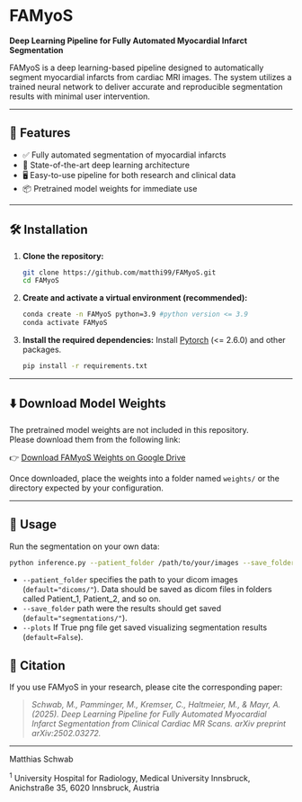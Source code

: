 # FAMyoS
**Deep Learning Pipeline for Fully Automated Myocardial Infarct Segmentation**

FAMyoS is a deep learning-based pipeline designed to automatically segment myocardial infarcts from cardiac MRI images. The system utilizes a trained neural network to deliver accurate and reproducible segmentation results with minimal user intervention.

---

## 🚀 Features

- ✅ Fully automated segmentation of myocardial infarcts  
- 🧠 State-of-the-art deep learning architecture  
- 🖥️ Easy-to-use pipeline for both research and clinical data  
- 📦 Pretrained model weights for immediate use

---

## 🛠 Installation

1. **Clone the repository:**

   ```bash
   git clone https://github.com/matthi99/FAMyoS.git
   cd FAMyoS
   ```

2. **Create and activate a virtual environment (recommended):**

   ```bash
   conda create -n FAMyoS python=3.9 #python version <= 3.9
   conda activate FAMyoS
   ```

3. **Install the required dependencies:**
   Install [Pytorch](https://pytorch.org/get-started/locally/) (<= 2.6.0) and other packages. 

   ```bash
   pip install -r requirements.txt
   ```

---

## ⬇️ Download Model Weights

The pretrained model weights are not included in this repository.  
Please download them from the following link:

👉 [Download FAMyoS Weights on Google Drive](https://drive.google.com/drive/folders/1_UiK4XLT5Kt7HkpfQOkafls_eshtad-d?usp=sharing)

Once downloaded, place the weights into a folder named `weights/` or the directory expected by your configuration.

---

## 🧪 Usage

Run the segmentation on your own data:

```bash
python inference.py --patient_folder /path/to/your/images --save_folder /path/to/save/results --plots True/False 
```
- `--patient_folder` specifies the path to your dicom images (`default="dicoms/"`). Data should be saved as dicom files in folders called Patient_1, Patient_2, and so on.
- `--save_folder` path were the results should get saved (`default="segmentations/"`).
- `--plots` If True png file get saved visualizing segmentation results (`default=False`). 


## 📖 Citation

If you use FAMyoS in your research, please cite the corresponding paper:

> _Schwab, M., Pamminger, M., Kremser, C., Haltmeier, M., & Mayr, A. (2025). Deep Learning Pipeline for Fully Automated Myocardial Infarct Segmentation from Clinical Cardiac MR Scans. arXiv preprint arXiv:2502.03272._

---

Matthias Schwab

<sup>1</sup> University Hospital for Radiology, Medical University Innsbruck, Anichstraße 35, 6020 Innsbruck, Austria
